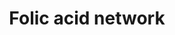---
annotations:
- type: Pathway Ontology
  value: classic metabolic pathway
- type: Pathway Ontology
  value: folic acid deficiency pathway
authors:
- MaintBot
- Khanspers
- Egonw
- AlexanderPico
- Eweitz
description: The folic acid-centred micronutrient biological network. The most relevant
  biochemical processes related to folic acid in the context of metabolism, oxidation
  and inflammation are represented. Also, the compartmental separation (intracellular
  vs. plasma) is presented, identifying the folic acid centred plasma metabolome.
last-edited: 2022-01-31
organisms:
- Canis familiaris
redirect_from:
- /index.php/Pathway:WP1192
- /instance/WP1192
schema-jsonld:
- '@context': https://schema.org/
  '@id': https://wikipathways.github.io/pathways/WP1192.html
  '@type': Dataset
  creator:
    '@type': Organization
    name: WikiPathways
  description: The folic acid-centred micronutrient biological network. The most relevant
    biochemical processes related to folic acid in the context of metabolism, oxidation
    and inflammation are represented. Also, the compartmental separation (intracellular
    vs. plasma) is presented, identifying the folic acid centred plasma metabolome.
  keywords:
  - B
  - Lipoic acid
  - PTGES
  - Heme
  - L-Glutamic acid
  - Tryptophan
  - F2-Isoprostane
  - C22:5 (n-6)
  - S-Adenosylmethionine
  - 2-Ketobutyric acid
  - GSHR
  - Adipic acid
  - 'S-Adenosylhomocysteine '
  - CN
  - PGH2
  - Leukotriene F4
  - Niacin
  - T
  - PGG2
  - Leukotriene B4
  - NADP
  - ALA (n-3)
  - ALOX5
  - Uric acid
  - Choline
  - 'GPX 3 '
  - Endoperoxidase
  - Calcium
  - DHA (n-3)
  - 5-HPETE
  - 5,10-METHYL-THF
  - Hypoxanthine
  - MTHFR
  - d5 desaturase
  - SOD1
  - Betaine
  - FMN1
  - TRXR 3
  - PGF2a
  - Lipoxin B4
  - PGH3
  - Vitamin B12
  - AA (n-6)
  - Ascorbic acid
  - Cysteine
  - SEPX1
  - Lipoxin A4
  - Thioredoxin
  - Thromboxane B2
  - 'S-Adenosylmethionine '
  - THAS
  - Tromboxane A2
  - Methionine sulfoxide
  - Homocysteine
  - KMO
  - MTR
  - Selenium
  - 1-methylnicotinamide
  - a Tocopherol
  - Glycine
  - PGE2
  - GPX2
  - TT
  - Leukotriene D4
  - 'Methylmalonic acid '
  - 1-Methylnicotinamide
  - Zinc
  - Copper
  - PGFS
  - 15-HETE
  - FAD
  - Pyridoxal-5'-phosphate
  - Leukotriene A4
  - CAT
  - FADS2
  - ROS
  - SEPW1
  - FOLIC ACID
  - COX2
  - H2O2
  - Leukotriene C4
  - Iron
  - GPX1
  - PGI2
  - Manganese
  - LeukotrieneE4
  - PGD2
  - Glutathione disulfide
  - SELK
  - Nicotinamide
  - Carnitine
  - IE
  - O2
  - Xanthine
  - TXNRD1
  - d4 desaturase
  - Riboflavin
  - PGE3
  - COX1
  - PTGDS
  - Methylmalonic acid
  - H2O
  - 'Adipic acid '
  - XDH
  - PTGIS
  - NADPH
  - iPF2-alpha
  - GPX 4
  - Ethanolamine
  - CBS
  - TXNRD2
  - Cystathione
  - Thromboxane A2
  - LA (n-6)
  - Cobalamin
  - Serine
  - PNPO
  - EPA (n-3)
  - GPX 6
  - PGG3
  - a-tocopherol
  - Methionine
  - L-Methionine
  - Glutathione
  - TCN1
  license: CC0
  name: Folic acid network
seo: CreativeWork
title: Folic acid network
wpid: WP1192
---